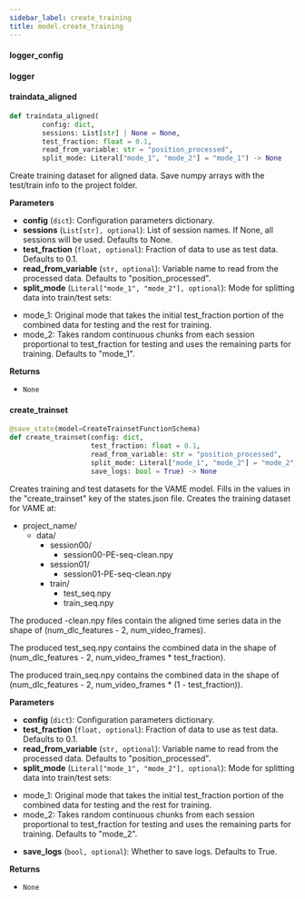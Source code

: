 ```yaml
---
sidebar_label: create_training
title: model.create_training
---
```


#### logger\_config

#### logger

#### traindata\_aligned

```python
def traindata_aligned(
        config: dict,
        sessions: List[str] | None = None,
        test_fraction: float = 0.1,
        read_from_variable: str = "position_processed",
        split_mode: Literal["mode_1", "mode_2"] = "mode_1") -> None
```

Create training dataset for aligned data.
Save numpy arrays with the test/train info to the project folder.

**Parameters**

* **config** (`dict`): Configuration parameters dictionary.
* **sessions** (`List[str], optional`): List of session names. If None, all sessions will be used. Defaults to None.
* **test_fraction** (`float, optional`): Fraction of data to use as test data. Defaults to 0.1.
* **read_from_variable** (`str, optional`): Variable name to read from the processed data. Defaults to &quot;position_processed&quot;.
* **split_mode** (`Literal["mode_1", "mode_2"], optional`): Mode for splitting data into train/test sets:
- mode_1: Original mode that takes the initial test_fraction portion of the combined data
         for testing and the rest for training.
- mode_2: Takes random continuous chunks from each session proportional to test_fraction
         for testing and uses the remaining parts for training.
Defaults to &quot;mode_1&quot;.

**Returns**

* `None`

#### create\_trainset

```python
@save_state(model=CreateTrainsetFunctionSchema)
def create_trainset(config: dict,
                    test_fraction: float = 0.1,
                    read_from_variable: str = "position_processed",
                    split_mode: Literal["mode_1", "mode_2"] = "mode_2",
                    save_logs: bool = True) -> None
```

Creates training and test datasets for the VAME model.
Fills in the values in the &quot;create_trainset&quot; key of the states.json file.
Creates the training dataset for VAME at:
- project_name/
    - data/
        - session00/
            - session00-PE-seq-clean.npy
        - session01/
            - session01-PE-seq-clean.npy
        - train/
            - test_seq.npy
            - train_seq.npy

The produced -clean.npy files contain the aligned time series data in the
shape of (num_dlc_features - 2, num_video_frames).

The produced test_seq.npy contains the combined data in the shape of (num_dlc_features - 2, num_video_frames * test_fraction).

The produced train_seq.npy contains the combined data in the shape of (num_dlc_features - 2, num_video_frames * (1 - test_fraction)).

**Parameters**

* **config** (`dict`): Configuration parameters dictionary.
* **test_fraction** (`float, optional`): Fraction of data to use as test data. Defaults to 0.1.
* **read_from_variable** (`str, optional`): Variable name to read from the processed data. Defaults to &quot;position_processed&quot;.
* **split_mode** (`Literal["mode_1", "mode_2"], optional`): Mode for splitting data into train/test sets:
- mode_1: Original mode that takes the initial test_fraction portion of the combined data
         for testing and the rest for training.
- mode_2: Takes random continuous chunks from each session proportional to test_fraction
         for testing and uses the remaining parts for training.
Defaults to &quot;mode_2&quot;.
* **save_logs** (`bool, optional`): Whether to save logs. Defaults to True.

**Returns**

* `None`

